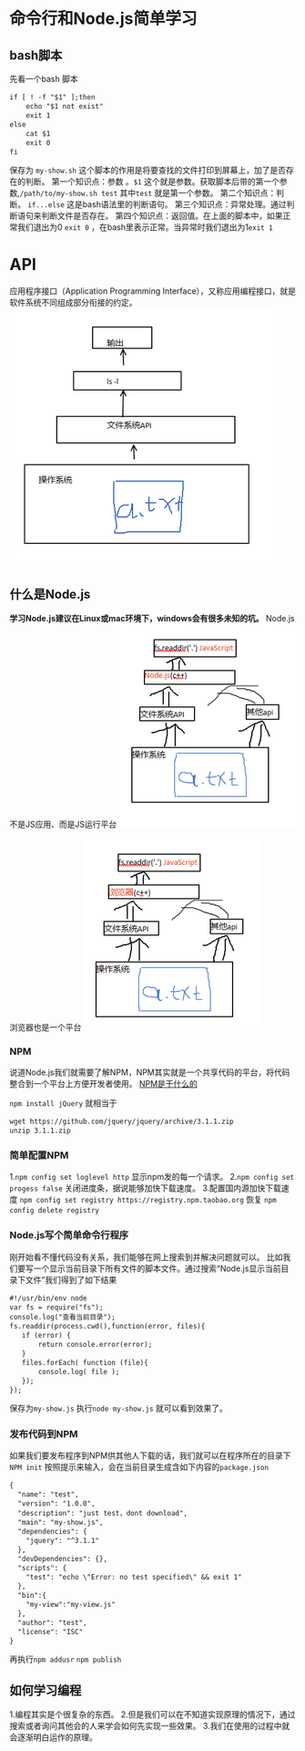 # 命令行和Node.js简单学习

## bash脚本
先看一个bash 脚本
```
if [ ! -f "$1" ];then
    echo "$1 not exist"
    exit 1
else
    cat $1
    exit 0
fi
```
保存为 `my-show.sh` 
这个脚本的作用是将要查找的文件打印到屏幕上，加了是否存在的判断。
第一个知识点：参数 。`$1` 这个就是参数。获取脚本后带的第一个参数,`/path/to/my-show.sh test` 其中`test` 就是第一个参数。
第二个知识点：判断。 `if...else` 这是bash语法里的判断语句。
第三个知识点：异常处理。通过判断语句来判断文件是否存在。
第四个知识点：返回值。在上面的脚本中，如果正常我们退出为0 `exit 0` ，在bash里表示正常。当异常时我们退出为1`exit 1` 

# API

应用程序接口（Application Programming Interface），又称应用编程接口，就是软件系统不同组成部分衔接的约定。
![](./images/系统API.png)

## 什么是Node.js

**学习Node.js建议在Linux或mac环境下，windows会有很多未知的坑。**
Node.js不是JS应用、而是JS运行平台
![](./images/Node.jsAPI.png)

浏览器也是一个平台
![](./images/浏览器API.png)

### NPM

说道Node.js我们就需要了解NPM，NPM其实就是一个共享代码的平台，将代码整合到一个平台上方便开发者使用。 [NPM是干什么的](https://zhuanlan.zhihu.com/p/24357770)

`npm install jQuery` 
就相当于
```
wget https://github.com/jquery/jquery/archive/3.1.1.zip
unzip 3.1.1.zip
```
### 简单配置NPM

1.`npm config set loglevel http` 显示npm发的每一个请求。
2.`npm config set progess false` 关闭进度条，据说能够加快下载速度。
3.配置国内源加快下载速度 `npm config set registry https://registry.npm.taobao.org` 恢复 `npm config delete registry`


### Node.js写个简单命令行程序

刚开始看不懂代码没有关系，我们能够在网上搜索到并解决问题就可以。
比如我们要写一个显示当前目录下所有文件的脚本文件。通过搜索“Node.js显示当前目录下文件”我们得到了如下结果
```
#!/usr/bin/env node
var fs = require("fs");
console.log("查看当前目录");
fs.readdir(process.cwd(),function(error, files){
   if (error) {
       return console.error(error);
   }
   files.forEach( function (file){
       console.log( file );
   });
});
```
保存为`my-show.js` 执行`node my-show.js` 就可以看到效果了。

### 发布代码到NPM

如果我们要发布程序到NPM供其他人下载的话，我们就可以在程序所在的目录下`NPM init` 按照提示来输入，会在当前目录生成含如下内容的`package.json` 
```
{
  "name": "test",
  "version": "1.0.0",
  "description": "just test，dont download",
  "main": "my-show.js",
  "dependencies": {
    "jquery": "^3.1.1"
  },
  "devDependencies": {},
  "scripts": {
    "test": "echo \"Error: no test specified\" && exit 1"
  },
  "bin":{
    "my-view":"my-view.js"
  },
  "author": "test",
  "license": "ISC"
}
```
再执行`npm addusr` `npm publish` 

## 如何学习编程

1.编程其实是个很复杂的东西。
2.但是我们可以在不知道实现原理的情况下，通过搜索或者询问其他会的人来学会如何先实现一些效果。
3.我们在使用的过程中就会逐渐明白运作的原理。